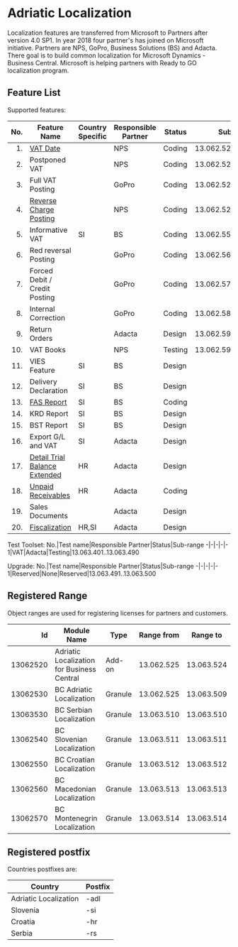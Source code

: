 # Adriatic Localization

Localization features are transferred from Microsoft to Partners after version 4.0 SP1. In year 2018 four partner's has joined on Microsoft initiative. Partners are NPS, GoPro, Business Solutions (BS) and Adacta. There goal is to build common localization for Microsoft Dynamics - Business Central. Microsoft is helping partners with Ready to GO localization program. 

## Feature List

Supported features:

No.|Feature Name|Country Specific|Responsible Partner|Status|Sub-range
-:|-|-|-|-|-
1.|[VAT Date](SDD/VATDate.md)||NPS|Coding|13.062.525..13.062.550
2.|Postponed VAT||NPS|Coding|13.062.525..13.062.550
3.|Full VAT Posting||GoPro|Coding|13.062.525..13.062.550
4.|[Reverse Charge Posting](SDD/ReverseChargePosting.md)||NPS|Coding|13.062.525..13.062.550
5.|Informative VAT|SI|BS|Coding|13.062.551..13.062.560
6.|Red reversal Posting||GoPro|Coding|13.062.561..13.062.570
7.|Forced Debit / Credit Posting||GoPro|Coding|13.062.571..13.062.580
8.|Internal Correction||GoPro|Coding|13.062.581..13.062.590
9.|Return Orders||Adacta|Design|13.062.591..13.062.600
10.|VAT Books||NPS|Testing|13.062.591..13.062.600
11.|VIES Feature|SI|BS|Design
12.|Delivery Declaration|SI|BS|Design
13.|[FAS Report](SDD/FAS.md)|SI|BS|Coding
14.|KRD Report|SI|BS|Design
15.|BST Report|SI|BS|Design
16.|Export G/L and VAT|SI|Adacta|Design
17.|[Detail Trial Balance Extended](SDD/DetailTrialBalanceExtended.md)|HR|Adacta|Design
18.|[Unpaid Receivables](SDD/UnpaidReceivables.md)|HR|Adacta|Coding
19.|Sales Documents||Adacta|Design
20.|[Fiscalization](SDD/Fiscalization.md)|HR,SI|Adacta|Design

Test Toolset:
No.|Test name|Responsible Partner|Status|Sub-range
-|-|-|-|-
1|VAT|Adacta|Testing|13.063.401..13.063.490

Upgrade:
No.|Test name|Responsible Partner|Status|Sub-range
-|-|-|-|-
1|Reserved|None|Reserved|13.063.491..13.063.500

## Registered Range

Object ranges are used for registering licenses for partners and customers.

Id|Module Name|Type|Range from|Range to
-:|-|-|-|-
13062520|Adriatic Localization for Business Central|Add-on|13.062.525|13.063.524
13062530|BC Adriatic Localization|Granule|13.062.525|13.063.509
13063530|BC Serbian Localization|Granule|13.063.510|13.063.510
13062540|BC Slovenian Localization|Granule|13.063.511|13.063.511
13062550|BC Croatian Localization|Granule|13.063.512|13.063.512
13062560|BC Macedonian Localization|Granule|13.063.513|13.063.513
13062570|BC Montenegrin Localization|Granule|13.063.514|13.063.514

## Registered postfix

Countries postfixes are:

Country|Postfix
-|-
Adriatic Localization|-adl
Slovenia|-si
Croatia|-hr
Serbia|-rs